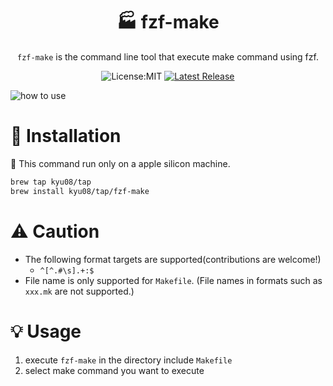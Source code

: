 <div align="center">

# 🏭 fzf-make

`fzf-make` is the command line tool that execute make command using fzf.

![License:MIT](https://img.shields.io/static/v1?label=License&message=MIT&color=blue&style=flat-square)
[![Latest Release](https://img.shields.io/github/v/release/kyu08/fzf-make?style=flat-square)](https://github.com/kyu08/fzf-make/releases/latest)

</div>

![how to use](https://user-images.githubusercontent.com/49891479/224536333-9bcdbc31-62a2-440d-87b6-17746d4ef138.gif)

# 🔧 Installation
🚨 This command run only on a apple silicon machine.

```sh
brew tap kyu08/tap
brew install kyu08/tap/fzf-make
```

# ⚠️ Caution
- The following format targets are supported(contributions are welcome!)
  - `^[^.#\s].+:$`
- File name is only supported for `Makefile`. (File names in formats such as `xxx.mk` are not supported.)

# 💡 Usage
1. execute `fzf-make` in the directory include `Makefile`
1. select make command you want to execute
